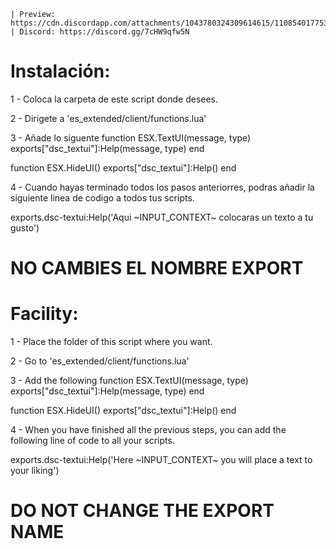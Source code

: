 
	| Preview: https://cdn.discordapp.com/attachments/1043780324309614615/1108540177535746088/image.png
	| Discord: https://discord.gg/7cHW9qfw5N
	
# Instalación:

1 - Coloca la carpeta de este script donde desees.

2 - Dirigete a 'es_extended/client/functions.lua'

3 - Añade lo siguente
  function ESX.TextUI(message, type)
    exports["dsc_textui"]:Help(message, type)
end

function ESX.HideUI()
    exports["dsc_textui"]:Help()
end 

4 -  Cuando hayas terminado todos los pasos anteriorres, podras añadir la siguiente linea de codigo a todos tus scripts.

  exports.dsc-textui:Help('Aqui ~INPUT_CONTEXT~ colocaras un texto a tu gusto') 

# NO CAMBIES EL NOMBRE EXPORT

# Facility:

1 - Place the folder of this script where you want.

2 - Go to 'es_extended/client/functions.lua'

3 - Add the following
   function ESX.TextUI(message, type)
     exports["dsc_textui"]:Help(message, type)
end

function ESX.HideUI()
     exports["dsc_textui"]:Help()
end

4 - When you have finished all the previous steps, you can add the following line of code to all your scripts.

   exports.dsc-textui:Help('Here ~INPUT_CONTEXT~ you will place a text to your liking')

# DO NOT CHANGE THE EXPORT NAME
